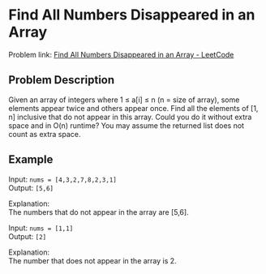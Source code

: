 # Find All Numbers Disappeared in an Array

Problem link: [Find All Numbers Disappeared in an Array - LeetCode](https://leetcode.com/problems/find-all-numbers-disappeared-in-an-array/description/)

## Problem Description

Given an array of integers where 1 ≤ a[i] ≤ n (n = size of array), some elements appear twice and others appear once. Find all the elements of [1, n] inclusive that do not appear in this array. Could you do it without extra space and in O(n) runtime? You may assume the returned list does not count as extra space.

## Example

Input: `nums = [4,3,2,7,8,2,3,1]`  
Output: `[5,6]`

Explanation:  
The numbers that do not appear in the array are [5,6].

Input: `nums = [1,1]`  
Output: `[2]`

Explanation:  
The number that does not appear in the array is 2.
